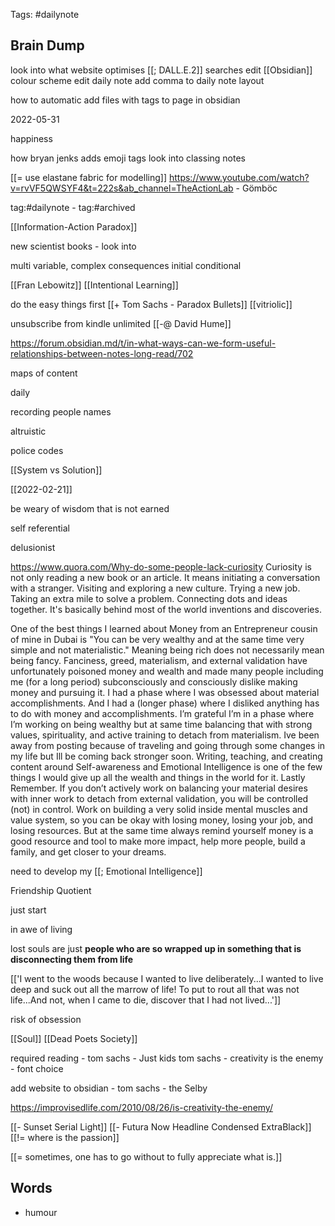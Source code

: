 Tags: #dailynote 
## Brain Dump
look into what website optimises [[; DALL.E.2]] searches
edit [[Obsidian]] colour scheme
edit daily note
add comma to daily note layout

how to automatic add files with tags to page in obsidian 

2022-05-31

happiness 

how bryan jenks adds emoji tags
look into classing notes


[[= use elastane fabric for modelling]]
https://www.youtube.com/watch?v=rvVF5QWSYF4&t=222s&ab_channel=TheActionLab - Gömböc


tag:#dailynote - tag:#archived


[[Information-Action Paradox]]

new scientist books - look into

multi variable, complex consequences 
initial conditional 

[[Fran Lebowitz]]
[[Intentional Learning]]


do the easy things first
[[+ Tom Sachs - Paradox Bullets]]
[[vitriolic]]

unsubscribe from kindle unlimited
[[-@ David Hume]]

https://forum.obsidian.md/t/in-what-ways-can-we-form-useful-relationships-between-notes-long-read/702

maps of content

daily 

recording people names

altruistic

police codes

[[System vs Solution]]

[[2022-02-21]]

be weary of wisdom that is not earned

self referential

delusionist

https://www.quora.com/Why-do-some-people-lack-curiosity
Curiosity is not only reading a new book or an article. It means initiating a conversation with a stranger. Visiting and exploring a new culture. Trying a new job. Taking an extra mile to solve a problem. Connecting dots and ideas together. It's basically behind most of the world inventions and discoveries.

One of the best things I learned about Money from an Entrepreneur cousin of mine in Dubai is "You can be very wealthy and at the same time very simple and not materialistic." Meaning being rich does not necessarily mean being fancy. Fanciness, greed, materialism, and external validation have unfortunately poisoned money and wealth and made many people including me (for a long period) subconsciously and consciously dislike making money and pursuing it. I had a phase where I was obsessed about material accomplishments. And I had a (longer phase) where I disliked anything has to do with money and accomplishments. I’m grateful I’m in a phase where I’m working on being wealthy but at same time balancing that with strong values, spirituality, and active training to detach from materialism. Ive been away from posting because of traveling and going through some changes in my life but Ill be coming back stronger soon. Writing, teaching, and creating content around Self-awareness and Emotional Intelligence is one of the few things I would give up all the wealth and things in the world for it. Lastly Remember. If you don’t actively work on balancing your material desires with inner work to detach from external validation, you will be controlled (not) in control. Work on building a very solid inside mental muscles and value system, so you can be okay with losing money, losing your job, and losing resources. But at the same time always remind yourself money is a good resource and tool to make more impact, help more people, build a family, and get closer to your dreams.

need to develop my [[; Emotional Intelligence]]

Friendship Quotient

just start


in awe of living

lost souls are just **people who are so wrapped up in something that is disconnecting them from life**

[['I went to the woods because I wanted to live deliberately...I wanted to live deep and suck out all the marrow of life! To put to rout all that was not life...And not, when I came to die, discover that I had not lived...']]

risk of obsession

[[Soul]]
[[Dead Poets Society]]

required reading - tom sachs - Just kids
tom sachs - creativity is the enemy - font choice

add website to obsidian - tom sachs - the Selby 

https://improvisedlife.com/2010/08/26/is-creativity-the-enemy/

[[- Sunset Serial Light]]
[[- Futura Now Headline Condensed ExtraBlack]]
[[!= where is the passion]]

[[= sometimes, one has to go without to fully appreciate what is.]]

## Words
- humour


